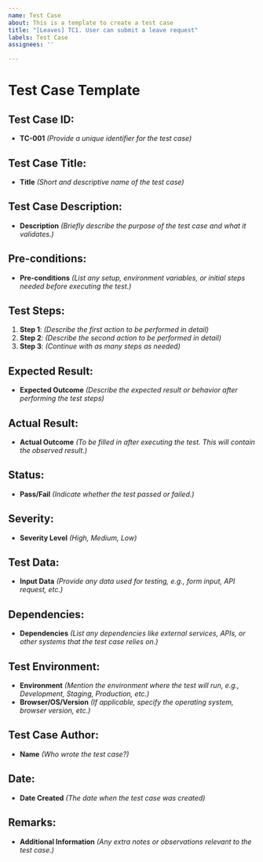 ```yaml
---
name: Test Case
about: This is a template to create a test case
title: "[Leaves] TC1. User can submit a leave request"
labels: Test Case
assignees: ''

---
```


# Test Case Template

## Test Case ID:
- **TC-001** _(Provide a unique identifier for the test case)_

## Test Case Title:
- **Title** _(Short and descriptive name of the test case)_

## Test Case Description:
- **Description** _(Briefly describe the purpose of the test case and what it validates.)_

## Pre-conditions:
- **Pre-conditions** _(List any setup, environment variables, or initial steps needed before executing the test.)_

## Test Steps:
1. **Step 1**: _(Describe the first action to be performed in detail)_
2. **Step 2**: _(Describe the second action to be performed in detail)_
3. **Step 3**: _(Continue with as many steps as needed)_

## Expected Result:
- **Expected Outcome** _(Describe the expected result or behavior after performing the test steps)_

## Actual Result:
- **Actual Outcome** _(To be filled in after executing the test. This will contain the observed result.)_

## Status:
- **Pass/Fail** _(Indicate whether the test passed or failed.)_

## Severity:
- **Severity Level** _(High, Medium, Low)_

## Test Data:
- **Input Data** _(Provide any data used for testing, e.g., form input, API request, etc.)_

## Dependencies:
- **Dependencies** _(List any dependencies like external services, APIs, or other systems that the test case relies on.)_

## Test Environment:
- **Environment** _(Mention the environment where the test will run, e.g., Development, Staging, Production, etc.)_
- **Browser/OS/Version** _(If applicable, specify the operating system, browser version, etc.)_

## Test Case Author:
- **Name** _(Who wrote the test case?)_

## Date:
- **Date Created** _(The date when the test case was created)_

## Remarks:
- **Additional Information** _(Any extra notes or observations relevant to the test case.)_
